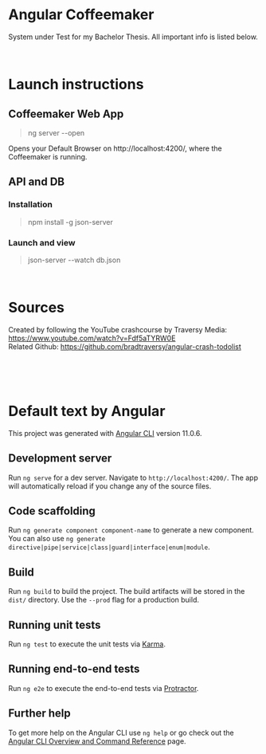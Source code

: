 # Angular Coffeemaker

System under Test for my Bachelor Thesis. All important info is listed below.  

<br/>

# Launch instructions 

## Coffeemaker Web App 

> ng server --open  

Opens your Default Browser on http://localhost:4200/, where the Coffeemaker is running.  

## API and DB

### Installation

> npm install -g json-server

### Launch and view

> json-server --watch db.json

<br/>

# Sources

Created by following the YouTube  crashcourse by Traversy Media: https://www.youtube.com/watch?v=Fdf5aTYRW0E  
Related Github: https://github.com/bradtraversy/angular-crash-todolist

<br/>
<br/>
<br/>

# Default text by Angular

This project was generated with [Angular CLI](https://github.com/angular/angular-cli) version 11.0.6.

## Development server

Run `ng serve` for a dev server. Navigate to `http://localhost:4200/`. The app will automatically reload if you change any of the source files.

## Code scaffolding

Run `ng generate component component-name` to generate a new component. You can also use `ng generate directive|pipe|service|class|guard|interface|enum|module`.

## Build

Run `ng build` to build the project. The build artifacts will be stored in the `dist/` directory. Use the `--prod` flag for a production build.

## Running unit tests

Run `ng test` to execute the unit tests via [Karma](https://karma-runner.github.io).

## Running end-to-end tests

Run `ng e2e` to execute the end-to-end tests via [Protractor](http://www.protractortest.org/).

## Further help

To get more help on the Angular CLI use `ng help` or go check out the [Angular CLI Overview and Command Reference](https://angular.io/cli) page.
